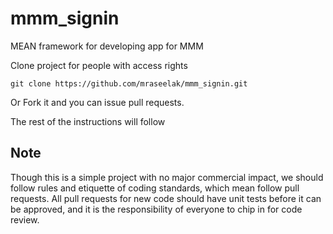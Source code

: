 # mmm_signin
MEAN framework for developing app for MMM

Clone project for people with access rights

    git clone https://github.com/mraseelak/mmm_signin.git
    
Or Fork it and you can issue pull requests.

The rest of the instructions will follow

## Note
Though this is a simple project with no major commercial impact, we should follow rules and etiquette of coding standards, which mean follow pull requests. All pull requests for new code should have unit tests before it can be approved, and it is the responsibility of everyone to chip in for code review. 

